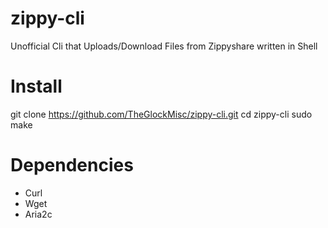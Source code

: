 # zippy-cli
Unofficial Cli that Uploads/Download Files from Zippyshare written in Shell

# Install
git clone https://github.com/TheGlockMisc/zippy-cli.git
cd zippy-cli
sudo make

# Dependencies
+ Curl
+ Wget
+ Aria2c
